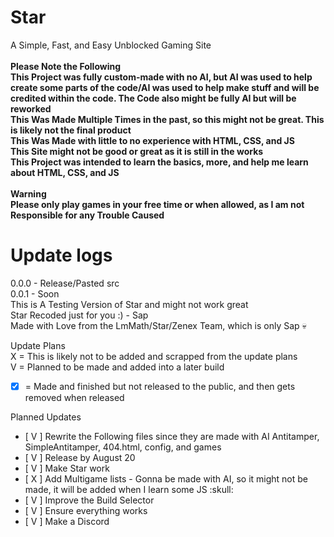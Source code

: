 # Star
A Simple, Fast, and Easy Unblocked Gaming Site<br />
**<br />Please Note the Following<br />
This Project was fully custom-made with no AI, but AI was used to help create some parts of the code/AI was used to help make stuff and will be credited within the code. The Code also might be fully AI but will be reworked<br />
This Was Made Multiple Times in the past, so this might not be great. This is likely not the final product<br />
This Was Made with little to no experience with HTML, CSS, and JS<br />
This Site might not be good or great as it is still in the works<br />
This Project was intended to learn the basics, more, and help me learn about HTML, CSS, and JS**<br />
<br />
**Warning <br />
Please only play games in your free time or when allowed, as I am not Responsible for any Trouble Caused**
<br />
# Update logs<br />
0.0.0 - Release/Pasted src<br /> 0.0.1 - Soon<br />
This is A Testing Version of Star and might not work great<br />
Star Recoded just for you :) - Sap<br />
Made with Love from the LmMath/Star/Zenex Team, which is only Sap :skull:

Update Plans<br />
X = This is likely not to be added and scrapped from the update plans<br />
V = Planned to be made and added into a later build<br />
- [x] = Made and finished but not released to the public, and then gets removed when released<br />

Planned Updates
- [ V ] Rewrite the Following files since they are made with AI Antitamper, SimpleAntitamper, 404.html, config, and games
- [ V ] Release by August 20
- [ V ] Make Star work
- [ X ] Add Multigame lists - Gonna be made with AI, so it might not be made, it will be added when I learn some JS \:skull:
- [ V ] Improve the Build Selector
- [ V ] Ensure everything works
- [ V ] Make a Discord
